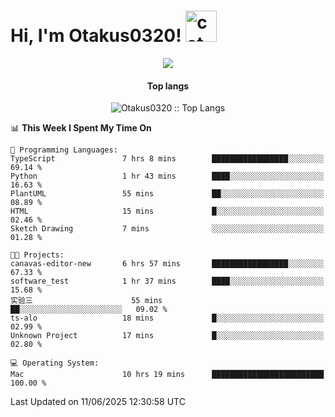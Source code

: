 <h1> Hi, I'm Otakus0320! <img src="https://media.giphy.com/media/mGcNjsfWAjY5AEZNw6/giphy.gif" width="50" alt="cat"></h1>

<p align="center"><a href="https://wakatime.com/@044d69d0-1253-4f60-96b6-5d19a0f9dde5"><img src="https://wakatime.com/badge/user/044d69d0-1253-4f60-96b6-5d19a0f9dde5.svg" /></a></p>

<h4 align="center">Top langs</h4>

<p align="center"><img src="https://github-readme-stats.vercel.app/api/top-langs/?username=Otakus0320&langs_count=10&theme=tokyonight&layout=compact&timestamp={{random_number}}" alt="Otakus0320 :: Top Langs" /></p>

<!--START_SECTION:waka-->
📊 **This Week I Spent My Time On** 

```text
💬 Programming Languages: 
TypeScript               7 hrs 8 mins        █████████████████░░░░░░░░   69.14 % 
Python                   1 hr 43 mins        ████░░░░░░░░░░░░░░░░░░░░░   16.63 % 
PlantUML                 55 mins             ██░░░░░░░░░░░░░░░░░░░░░░░   08.89 % 
HTML                     15 mins             █░░░░░░░░░░░░░░░░░░░░░░░░   02.46 % 
Sketch Drawing           7 mins              ░░░░░░░░░░░░░░░░░░░░░░░░░   01.28 % 

🐱‍💻 Projects: 
canavas-editor-new       6 hrs 57 mins       █████████████████░░░░░░░░   67.33 % 
software_test            1 hr 37 mins        ████░░░░░░░░░░░░░░░░░░░░░   15.68 % 
实验三                      55 mins             ██░░░░░░░░░░░░░░░░░░░░░░░   09.02 % 
ts-alo                   18 mins             █░░░░░░░░░░░░░░░░░░░░░░░░   02.99 % 
Unknown Project          17 mins             █░░░░░░░░░░░░░░░░░░░░░░░░   02.80 % 

💻 Operating System: 
Mac                      10 hrs 19 mins      █████████████████████████   100.00 % 
```


 Last Updated on 11/06/2025 12:30:58 UTC
<!--END_SECTION:waka-->
